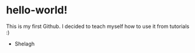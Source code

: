 # hello-world!
This is my first Github.
I decided to teach myself how to use it from tutorials :)
- Shelagh

